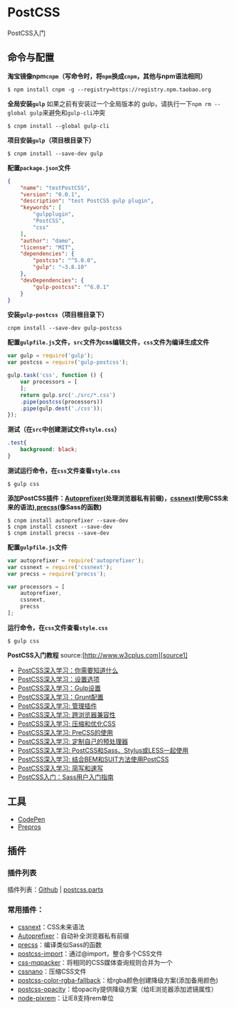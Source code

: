 # PostCSS
PostCSS入门

## 命令与配置

**淘宝镜像npm`cnpm`（写命令时，将`npm`换成`cnpm`，其他与npm语法相同）**
```git
$ npm install cnpm -g --registry=https://registry.npm.taobao.org
```

**全局安装`gulp`**
如果之前有安装过一个全局版本的 gulp，请执行一下`npm rm --global gulp`来避免和`gulp-cli`冲突

```git
$ cnpm install --global gulp-cli
```

**项目安装`gulp`（项目根目录下）**
```git
$ cnpm install --save-dev gulp
```


**配置`package.json`文件**

```json
{ 
	"name": "testPostCSS", 
	"version": "0.0.1", 
	"description": "test PostCSS gulp plugin", 
	"keywords": [ 
		"gulpplugin", 
		"PostCSS", 
		"css" 
	], 
	"author": "damo", 
	"license": "MIT", 
	"dependencies": { 
		"postcss": "^5.0.0", 
		"gulp": "~3.8.10" 
	}, 
	"devDependencies": { 
		"gulp-postcss": "^6.0.1" 
	} 
}
```

**安装`gulp-postcss`（项目根目录下）**
```git
cnpm install --save-dev gulp-postcss
```

**配置`gulpfile.js`文件，`src`文件为css编辑文件，`css`文件为编译生成文件**

```javascript
var gulp = require('gulp');
var postcss = require('gulp-postcss');
```

```javascript
gulp.task('css', function () { 
	var processors = [
	]; 
	return gulp.src('./src/*.css')
	.pipe(postcss(processors))
	.pipe(gulp.dest('./css')); 
});
```

**测试（在`src`中创建测试文件`style.css`）**
```css
.test{
	background: black;
}
```
**测试运行命令，在`css`文件查看`style.css`**

```git
$ gulp css
```

**添加PostCSS插件：[Autoprefixer][autopre](处理浏览器私有前缀)，[cssnext][cssnext](使用CSS未来的语法),[precss][precss](像Sass的函数)**

```git
$ cnpm install autoprefixer --save-dev
$ cnpm install cssnext --save-dev
$ cnpm install precss --save-dev
```

**配置`gulpfile.js`文件**

```javascript
var autoprefixer = require('autoprefixer'); 
var cssnext = require('cssnext'); 
var precss = require('precss');
```

```javascript
var processors = [
	autoprefixer,
	cssnext,
	precss
]; 
```

**运行命令，在`css`文件查看`style.css`**

```git
$ gulp css
```

**PostCSS入门教程**
source:[http://www.w3cplus.com][source1]

* [PostCSS深入学习：你需要知道什么][konw1]
* [PostCSS深入学习：设置选项][konw2]
* [PostCSS深入学习：Gulp设置][konw3]
* [PostCSS深入学习：Grunt配置][konw4]
* [PostCSS深入学习: 管理插件][konw5]
* [PostCSS深入学习: 跨浏览器兼容性][konw6]
* [PostCSS深入学习: 压缩和优化CSS][konw7]
* [PostCSS深入学习: PreCSS的使用][konw8]
* [PostCSS深入学习: 定制自己的预处理器][konw9]
* [PostCSS深入学习: PostCSS和Sass、Stylus或LESS一起使用][konw10]
* [PostCSS深入学习: 结合BEM和SUIT方法使用PostCSS][konw11]
* [PostCSS深入学习: 简写和速写][konw12]
* [PostCSS入门：Sass用户入门指南][know13]

## 工具

* [CodePen][codepen]
* [Prepros][prepros]

## 插件

### 插件列表
插件列表：[Github][pluginsList] | [postcss.parts][postcssParts]

### 常用插件：

* [cssnext][cssnext]：CSS未来语法
* [Autoprefixer][autopre]：自动补全浏览器私有前缀
* [precss][precss]：编译类似Sass的函数
* [postcss-import][import]：通过@import，整合多个CSS文件
* [css-mqpacker][mqpacker]：将相同的CSS媒体查询规则合并为一个
* [cssnano][cssnano]：压缩CSS文件
* [postcss-color-rgba-fallback][postcssRgba]：给rgba颜色创建降级方案(添加备用颜色)
* [postcss-opacity][opacity]：给opacity提供降级方案（给IE浏览器添加滤镜属性）
* [node-pixrem][pixrem]：让IE8支持rem单位

[source1]:http://www.w3cplus.co

[konw1]:http://www.w3cplus.com/PostCSS/postcss-deep-dive-what-you-need-to-know.html
[konw2]:http://www.w3cplus.com/PostCSS/postcss-quickstart-guide-instant-setup-options.html
[konw3]:http://www.w3cplus.com/PostCSS/postcss-quickstart-guide-gulp-setup.html
[konw4]:http://www.w3cplus.com/PostCSS/postcss-quickstart-guide-grunt-setup.html
[konw5]:http://www.w3cplus.com/PostCSS/postcss-quickstart-guide-exploring-plugins.html
[konw6]:http://www.w3cplus.com/PostCSS/using-postcss-for-cross-browser-compatibility.html
[konw7]:http://www.w3cplus.com/PostCSS/using-postcss-for-minification-and-optimization.html
[konw8]:http://www.w3cplus.com/PostCSS/postcss-deep-dive-preprocessing-with-precss.html
[konw9]:http://www.w3cplus.com/PostCSS/postcss-deep-dive-roll-your-own-preprocessor.html
[konw10]:http://www.w3cplus.com/PostCSS/using-postcss-together-with-sass-stylus-or-less.html
[konw11]:http://www.w3cplus.com/PostCSS/using-postcss-with-bem-and-suit-methodologies.html
[konw12]:http://www.w3cplus.com/PostCSS/postcss-deep-dive-shortcuts-and-shorthand.html
[know13]:http://www.w3cplus.com/preprocessor/getting-started-with-postcss-a-quick-guide-for-sass-users.html

[codepen]:http://codepen.io/
[prepros]:https://prepros.io/

[cssnext]:http://cssnext.io/features/
[autopre]:https://github.com/postcss/autoprefixer
[precss]:https://github.com/jonathantneal/precss
[cssnano]:http://cssnano.co/
[import]:https://github.com/postcss/postcss-import
[mqpacker]:https://github.com/hail2u/node-css-mqpacker
[postcssRgba]:https://github.com/postcss/postcss-color-rgba-fallback
[opacity]:https://github.com/iamvdo/postcss-opacity
[pixrem]:https://github.com/robwierzbowski/node-pixrem

[pluginsList]:https://github.com/postcss/postcss#plugins
[postcssParts]:http://postcss.parts/